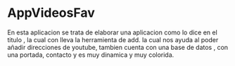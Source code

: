 # AppVideosFav
En esta aplicacion se trata de elaborar una aplicacion como lo dice en el titulo , la cual con lleva la herramienta de add. la cual 
nos ayuda al poder añadir direcciones de youtube, tambien cuenta con una base de datos , con una portada, contacto y es muy dinamica 
y muy colorida.
